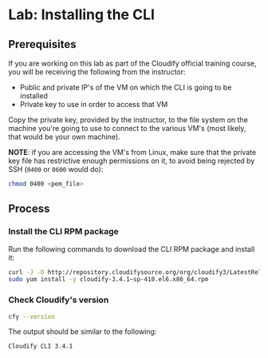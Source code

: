 # Lab: Installing the CLI

## Prerequisites

If you are working on this lab as part of the Cloudify official training course, you will be receiving
the following from the instructor:

* Public and private IP's of the VM on which the CLI is going to be installed
* Private key to use in order to access that VM

Copy the private key, provided by the instructor, to the file system on the machine you're going to use
to connect to the various VM's (most likely, that would be your own machine).

**NOTE**: if you are accessing the VM's from Linux, make sure that the private key file has restrictive enough
permissions on it, to avoid being rejected by SSH (`0400` or `0600` would do):

```bash
chmod 0400 <pem_file>
```

## Process

### Install the CLI RPM package

Run the following commands to download the CLI RPM package and install it:

```bash
curl -J -O http://repository.cloudifysource.org/org/cloudify3/LatestRelease/cloudify-3.4.1~sp-410.el6.x86_64.rpm
sudo yum install -y cloudify-3.4.1~sp-410.el6.x86_64.rpm
```

### Check Cloudify's version

```bash
cfy --version
```

The output should be similar to the following:

```
Cloudify CLI 3.4.1
```